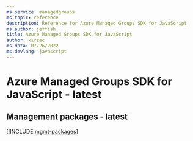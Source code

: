 ```yaml
---
ms.service: managedgroups
ms.topic: reference
description: Reference for Azure Managed Groups SDK for JavaScript
ms.author: jeffish
title: Azure Managed Groups SDK for JavaScript
author: xirzec
ms.data: 07/26/2022
ms.devlang: javascript
---
```

# Azure Managed Groups SDK for JavaScript - latest

## Management packages - latest
[!INCLUDE [mgmt-packages](managed-groups-mgmt-index.md)]